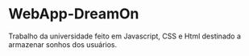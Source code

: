 # WebApp-DreamOn
Trabalho da universidade feito em Javascript, CSS e Html destinado a armazenar sonhos dos usuários.
